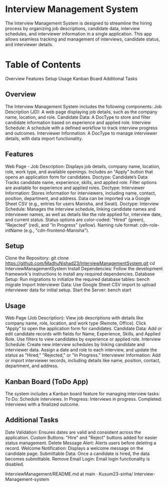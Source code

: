 # Interview Management System
The Interview Management System is designed to streamline the hiring process by organizing job descriptions, candidate data, interview schedules, and interviewer information in a single application. This app allows seamless tracking and management of interviews, candidate status, and interviewer details.

# Table of Contents
Overview
Features
Setup
Usage
Kanban Board
Additional Tasks

## Overview
The Interview Management System includes the following components:
Job Description (JD): A web page displaying job details, such as the company name, location, and role. Candidate Data: A DocType to store and filter candidate information based on experience and applied role. Interview Schedule: A schedule with a defined workflow to track interview progress and outcomes. Interviewer Information: A DocType to manage interviewer details, with data import functionality.

## Features
Web Page - Job Description: Displays job details, company name, location, role, work type, and available openings. Includes an "Apply" button that opens an application form for candidates. Doctype: Candidate’s Data: Tracks candidate name, experience, skills, and applied role. Filter options are available for experience and applied roles. Doctype: Interviewer Information: Stores information for interviewers, including name, contact, position, department, and address. Data can be imported via a Google Sheet CSV (e.g., entries for users Manisha, and Swati). Doctype: Interview Schedule: Manages the interview schedule, linking candidate names and interviewer names, as well as details like the role applied for, interview date, and current status. Status options are color-coded: "Hired" (green), "Rejected" (red), and "In Progress" (yellow). Naming rule format: cdn-role-intName (e.g., "cdn-frontend-Manisha").

## Setup
Clone the Repository: git clone https://github.com/MadhuNishad23/InterviewManagementSystem.git cd InterviewManagementSystem Install Dependencies: Follow the development framework's instructions to install any required dependencies.
Database Setup: Run migrations to initialize the required database tables: bench migrate Import Interviewer Data: Use Google Sheet CSV import to upload interviewer data for initial setup.
Start the Server: bench start

## Usage
Web Page (Job Description):
View job descriptions with details like company name, role, location, and work type (Remote, Office). Click "Apply" to open the application form for candidates. Candidate Data:
Add or edit candidate records with fields for Name, Experience, Skills, and Applied Role. Use filters to view candidates by experience or applied role. Interview Schedule:
Create new interview schedules by linking candidate and interviewer data. Assign a date and role to each interview, and update the status as "Hired," "Rejected," or "In Progress." Interviewer Information:
Add or import interviewer records, including details like name, position, contact, department, and address.

## Kanban Board (ToDo App)
The system includes a Kanban board feature for managing interview tasks:
To Do: Schedule interviews. In Progress: Interviews in progress. Completed: Interviews with a finalized outcome.

## Additional Tasks
Date Validation: Ensures dates are valid and consistent across the application. Custom Buttons: "Hire" and "Reject" buttons added for easier status management. Delete Message Alert: Alerts users before deleting a record. Welcome Notification: Displays a welcome message on the candidate page. Submittable Data: Once a candidate is hired, the data becomes submittable. Remove Email Login: Email login functionality is disabled.

 InterviewManagement/README.md at main · Kusum23-sinha/ Interview-Management-system



